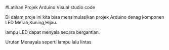 #Latihan Projek Arduino Visual studio code

Di dalam proje ini kita bisa mensimulasikan projek Arduino denag komponen LED Merah,Kuning,Hijau.

lampu LED dapat menyala secara bergantian.

Urutan Menayala seperti lampu lalu lintas
